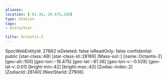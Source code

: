```yaml
---
aliases: 
location: [-81.38,-18.475,100]
type: Station
tags:
- astro/Star

title: Octantis-2
---
```

SpocWebEntityId: 27862
isDeleted: false
isReadOnly: false
confidential: public
[star-class::A9]
[star-class-id::28189]
[Mass-sol::]
[name::Octantis-2]
[geo-alt::100]
[geo-lon::-18.475]
[geo-lat::-81.38]
[geo-lon-v::-0.028]
[geo-lat-v::0.01]
[bright-min::42]
[bright-max::42]
[Zodiac-index::2]
[ZodiacId::28140]
[NextStarId::27906]



